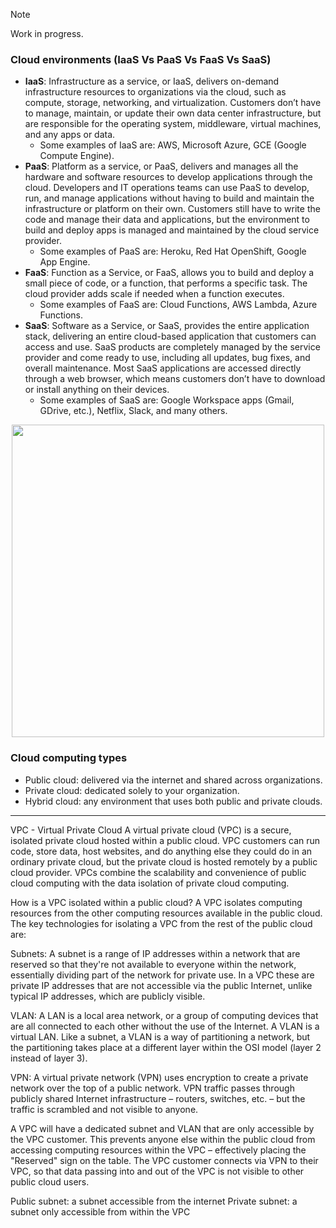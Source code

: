 > [!NOTE]  
> Work in progress.

### Cloud environments (IaaS Vs PaaS Vs FaaS Vs SaaS)
- **IaaS**: Infrastructure as a service, or IaaS, delivers on-demand infrastructure resources to organizations via the cloud, such as compute, storage, networking, and virtualization. Customers don’t have to manage, maintain, or update their own data center infrastructure, but are responsible for the operating system, middleware, virtual machines, and any apps or data.
    - Some examples of IaaS are: AWS, Microsoft Azure, GCE (Google Compute Engine).
- **PaaS**: Platform as a service, or PaaS, delivers and manages all the hardware and software resources to develop applications through the cloud. Developers and IT operations teams can use PaaS to develop, run, and manage applications without having to build and maintain the infrastructure or platform on their own. Customers still have to write the code and manage their data and applications, but the environment to build and deploy apps is managed and maintained by the cloud service provider.
    - Some examples of PaaS are: Heroku, Red Hat OpenShift, Google App Engine.
- **FaaS**: Function as a Service, or FaaS, allows you to build and deploy a small piece of code, or a function, that performs a specific task. The cloud provider adds scale if needed when a function executes.
    - Some examples of FaaS are: Cloud Functions, AWS Lambda, Azure Functions.
- **SaaS**: Software as a Service, or SaaS, provides the entire application stack, delivering an entire cloud-based application that customers can access and use. SaaS products are completely managed by the service provider and come ready to use, including all updates, bug fixes, and overall maintenance. Most SaaS applications are accessed directly through a web browser, which means customers don’t have to download or install anything on their devices. 
    - Some examples of SaaS are: Google Workspace apps (Gmail, GDrive, etc.), Netflix, Slack, and many others.

<p align="center">
  <img src="https://github.com/Pexers/CS-fundamentals/assets/47757441/8e56eb85-cd50-4b60-80bb-972616b48869" width="500">
</p>


### Cloud computing types
- Public cloud: delivered via the internet and shared across organizations.
- Private cloud: dedicated solely to your organization.
- Hybrid cloud: any environment that uses both public and private clouds.

---

VPC - Virtual Private Cloud
A virtual private cloud (VPC) is a secure, isolated private cloud hosted within a public cloud.
VPC customers can run code, store data, host websites, and do anything else they could do in an ordinary private cloud, but the private cloud is hosted remotely by a public cloud provider. VPCs combine the scalability and convenience of public cloud computing with the data isolation of private cloud computing.

How is a VPC isolated within a public cloud?
A VPC isolates computing resources from the other computing resources available in the public cloud. The key technologies for isolating a VPC from the rest of the public cloud are:

Subnets: A subnet is a range of IP addresses within a network that are reserved so that they're not available to everyone within the network, essentially dividing part of the network for private use. In a VPC these are private IP addresses that are not accessible via the public Internet, unlike typical IP addresses, which are publicly visible.

VLAN: A LAN is a local area network, or a group of computing devices that are all connected to each other without the use of the Internet. A VLAN is a virtual LAN. Like a subnet, a VLAN is a way of partitioning a network, but the partitioning takes place at a different layer within the OSI model (layer 2 instead of layer 3).

VPN: A virtual private network (VPN) uses encryption to create a private network over the top of a public network. VPN traffic passes through publicly shared Internet infrastructure – routers, switches, etc. – but the traffic is scrambled and not visible to anyone.

A VPC will have a dedicated subnet and VLAN that are only accessible by the VPC customer. This prevents anyone else within the public cloud from accessing computing resources within the VPC – effectively placing the "Reserved" sign on the table. The VPC customer connects via VPN to their VPC, so that data passing into and out of the VPC is not visible to other public cloud users.

Public subnet: a subnet accessible from the internet
Private subnet: a subnet only accessible from within the VPC